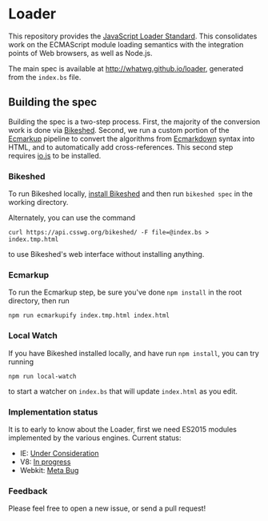 # Loader

This repository provides the [JavaScript Loader Standard](http://whatwg.github.io/loader). This consolidates work on the ECMAScript module loading semantics with the integration points of Web browsers, as well as Node.js.

The main spec is available at http://whatwg.github.io/loader, generated from the `index.bs` file.

## Building the spec

Building the spec is a two-step process. First, the majority of the conversion work is done via [Bikeshed](https://github.com/tabatkins/bikeshed). Second, we run a custom portion of the [Ecmarkup](https://github.com/bterlson/ecmarkup) pipeline to convert the algorithms from [Ecmarkdown](https://github.com/domenic/ecmarkdown) syntax into HTML, and to automatically add cross-references. This second step requires [io.js](https://iojs.org/) to be installed.

### Bikeshed

To run Bikeshed locally, [install Bikeshed](https://github.com/tabatkins/bikeshed/blob/master/docs/install.md) and then run `bikeshed spec` in the working directory.

Alternately, you can use the command

```
curl https://api.csswg.org/bikeshed/ -F file=@index.bs > index.tmp.html
```

to use Bikeshed's web interface without installing anything.

### Ecmarkup

To run the Ecmarkup step, be sure you've done `npm install` in the root directory, then run

```
npm run ecmarkupify index.tmp.html index.html
```

### Local Watch

If you have Bikeshed installed locally, and have run `npm install`, you can try running

```
npm run local-watch
```

to start a watcher on `index.bs` that will update `index.html` as you edit.

### Implementation status

It is to early to know about the Loader, first we need ES2015 modules implemented by the various engines. Current status:

 * IE: [Under Consideration](https://status.modern.ie/moduleses6?term=modules)
 * V8: [In progress](https://code.google.com/p/v8/issues/detail?id=1569)
 * Webkit: [Meta Bug](https://bugs.webkit.org/show_bug.cgi?id=147340)

### Feedback

Please feel free to open a new issue, or send a pull request!
